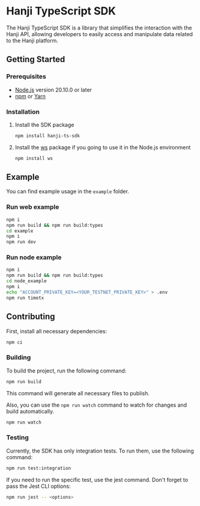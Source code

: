 # Hanji TypeScript SDK

The Hanji TypeScript SDK is a library that simplifies the interaction with the Hanji API, allowing developers to easily access and manipulate data related to the Hanji platform.

## Getting Started

### Prerequisites
* [Node.js](https://nodejs.org) version 20.10.0 or later  
* [npm](https://docs.npmjs.com/downloading-and-installing-node-js-and-npm) or [Yarn](https://yarnpkg.com/)

### Installation

1. Install the SDK package

    ```sh
    npm install hanji-ts-sdk
    ```

2. Install the [ws](https://github.com/websockets/ws) package if you going to use it in the Node.js environment

    ```sh
    npm install ws
    ```

## Example

You can find example usage in the `example` folder.

### Run web example

```sh
npm i
npm run build && npm run build:types
cd example
npm i
npm run dev
```

### Run node example

```sh
npm i
npm run build && npm run build:types
cd node_example
npm i
echo "ACCOUNT_PRIVATE_KEY=<YOUR_TESTNET_PRIVATE_KEY>" > .env
npm run timetx
```

## Contributing

First, install all necessary dependencies:

```sh
npm ci
```

### Building

To build the project, run the following command:

```sh
npm run build
```

This command will generate all necessary files to publish.

Also, you can use the `npm run watch` command to watch for changes and build automatically.

```sh
npm run watch
```

### Testing

Currently, the SDK has only integration tests.
To run them, use the following command:

```sh
npm run test:integration
```

If you need to run the specific test, use the jest command. Don't forget to pass the Jest CLI options:

```sh
npm run jest -- <options>
```
